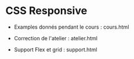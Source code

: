 # CSS Responsive

- Examples donnés pendant le cours :
cours.html

- Correction de l'atelier : atelier.html
- Support Flex et grid : support.html